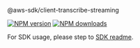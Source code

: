 @aws-sdk/client-transcribe-streaming

[![NPM version](https://img.shields.io/npm/v/@aws-sdk/client-transcribe-streaming/beta.svg)](https://www.npmjs.com/package/@aws-sdk/client-transcribe-streaming)
[![NPM downloads](https://img.shields.io/npm/dm/@aws-sdk/client-transcribe-streaming.svg)](https://www.npmjs.com/package/@aws-sdk/client-transcribe-streaming)

For SDK usage, please step to [SDK readme](https://github.com/aws/aws-sdk-js-v3).
